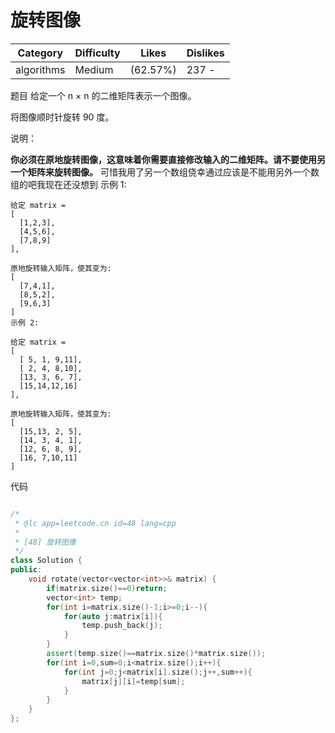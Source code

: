 
# 旋转图像

|Category|Difficulty|Likes|Dislikes|
|----|----|----|---|
algorithms|Medium| (62.57%)|	237	-|

题目
给定一个 n × n 的二维矩阵表示一个图像。

将图像顺时针旋转 90 度。

说明：

**你必须在原地旋转图像，这意味着你需要直接修改输入的二维矩阵。请不要使用另一个矩阵来旋转图像。**
可惜我用了另一个数组侥幸通过应该是不能用另外一个数组的吧我现在还没想到
示例 1:
```
给定 matrix = 
[
  [1,2,3],
  [4,5,6],
  [7,8,9]
],

原地旋转输入矩阵，使其变为:
[
  [7,4,1],
  [8,5,2],
  [9,6,3]
]
示例 2:

给定 matrix =
[
  [ 5, 1, 9,11],
  [ 2, 4, 8,10],
  [13, 3, 6, 7],
  [15,14,12,16]
], 

原地旋转输入矩阵，使其变为:
[
  [15,13, 2, 5],
  [14, 3, 4, 1],
  [12, 6, 8, 9],
  [16, 7,10,11]
]
```

代码

```C++

/*
 * @lc app=leetcode.cn id=48 lang=cpp
 *
 * [48] 旋转图像
 */
class Solution {
public:
    void rotate(vector<vector<int>>& matrix) {
        if(matrix.size()==0)return;
        vector<int> temp;
        for(int i=matrix.size()-1;i>=0;i--){
            for(auto j:matrix[i]){
                temp.push_back(j);
            }
        }
        assert(temp.size()==matrix.size()*matrix.size());
        for(int i=0,sum=0;i<matrix.size();i++){
            for(int j=0;j<matrix[i].size();j++,sum++){
                matrix[j][i]=temp[sum];
            }
        }
    }
};

```

